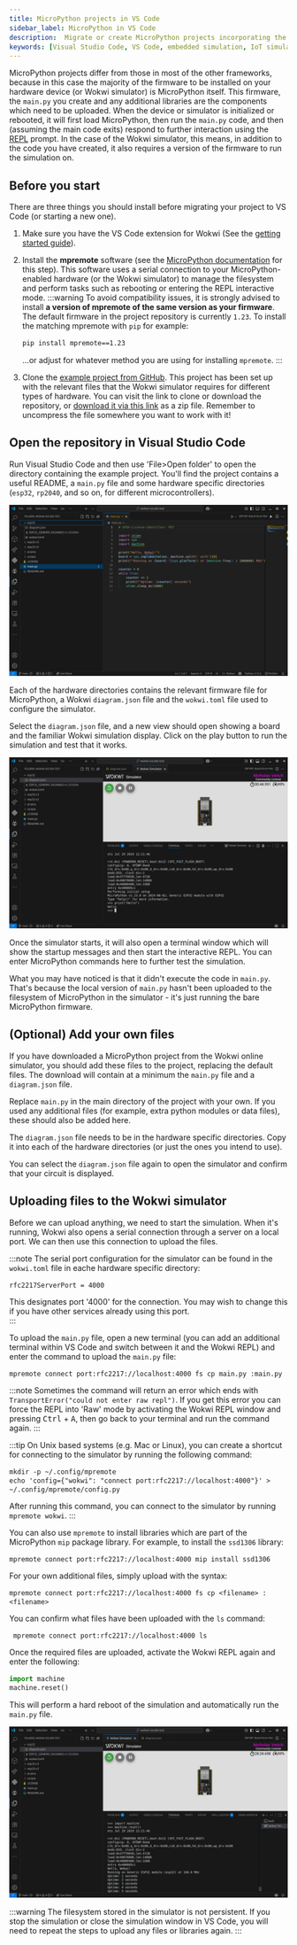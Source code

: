 ```yaml
---
title: MicroPython projects in VS Code
sidebar_label: MicroPython in VS Code
description:  Migrate or create MicroPython projects incorporating the Wokwi simulator in a local VS Code environment
keywords: [Visual Studio Code, VS Code, embedded simulation, IoT simulation, MicroPython]
---
```


MicroPython projects differ from those in most of the other frameworks, because in this case the majority of the firmware to be installed on your hardware device (or Wokwi simulator) is MicroPython itself. This firmware, the `main.py` you create and any additional libraries are the components which need to be uploaded.
When the device or simulator is initialized or rebooted, it will first load MicroPython, then run the `main.py` code, and then (assuming the main code exits) respond to further interaction using the [REPL](https://docs.micropython.org/en/latest/esp8266/tutorial/repl.html) prompt.
In the case of the Wokwi simulator, this means, in addition to the code you have created, it also requires a version of the firmware to run the simulation on.

## Before you start

There are three things you should install before migrating your project to VS Code (or starting a new one).

1. Make sure you have the VS Code extension for Wokwi (See the [getting started guide](./getting-started#installation)).
1. Install the **mpremote** software (see the [MicroPython documentation](https://docs.micropython.org/en/latest/reference/mpremote.html) for this step). This software uses a serial connection to your MicroPython-enabled hardware (or the Wokwi simulator) to manage the filesystem and perform tasks such as rebooting or entering the REPL interactive mode.
   :::warning
   To avoid compatibility issues, it is strongly advised to install **a version of mpremote of the same version as your firmware**. The default firmware in the project repository is currently `1.23`. To install the matching mpremote with `pip` for example:

   ```bash
   pip install mpremote==1.23
   ```

   ...or adjust for whatever method you are using for installing `mpremote`.
   :::
1. Clone the [example project from GitHub](https://github.com/wokwi/wokwi-vscode-micropython). This project has been set up with the relevant files that the Wokwi simulator requires for different types of hardware. You can visit the link to clone or download the repository, or [download it via this link](https://github.com/wokwi/wokwi-vscode-micropython/archive/refs/heads/main.zip) as a zip file. Remember to uncompress the file somewhere you want to work with it!

## Open the repository in Visual Studio Code

Run Visual Studio Code and then use 'File>Open folder' to open the directory containing the example project.
You'll find the project contains a useful README, a `main.py` file and some hardware specific directories (`esp32`, `rp2040`, and so on, for different microcontrollers).

![Screenshot showing the VS Code directory structure](./images/vs-micropython-01.png)

Each of the hardware directories contains the relevant firmware file for MicroPython, a Wokwi `diagram.json` file and the `wokwi.toml` file used to configure the simulator.

Select the `diagram.json` file, and a new view should open showing a board and the familiar Wokwi simulation display. Click on the play button to run the simulation and test that it works.

![Running the demo code](./images/vs-micropython-02.png)

Once the simulator starts, it will also open a terminal window which will show the startup messages and then start the interactive REPL. You can enter MicroPython commands here to further test the simulation.

What you may have noticed is that it didn't execute the code in `main.py`. That's because the local version of `main.py` hasn't been uploaded to the filesystem of MicroPython in the simulator - it's just running the bare MicroPython firmware.

## (Optional) Add your own files

If you have downloaded a MicroPython project from the Wokwi online simulator, you should add these files to the project, replacing the default files. The download will contain at a minimum the `main.py` file and a `diagram.json` file.

Replace `main.py` in the main directory of the project with your own. If you used any additional files (for example, extra python modules or data files), these should also be added here.

The `diagram.json` file needs to be in the hardware specific directories. Copy it into each of the hardware directories (or just the ones you intend to use).

You can select the `diagram.json` file again to open the simulator and confirm that your circuit is displayed.

## Uploading files to the Wokwi simulator

Before we can upload anything, we need to start the simulation. When it's running, Wokwi also opens a serial connection through a server on a local port. We can then use this connection to upload the files.

:::note
The serial port configuration for the simulator can be found in the `wokwi.toml` file in eache hardware specific directory:
```
rfc2217ServerPort = 4000
```
This designates port '4000' for the connection. You may wish to change this if you have other services already using this port.  
:::

To upload the `main.py` file, open a new terminal (you can add an additional terminal within VS Code and switch between it and the Wokwi REPL) and enter the command to upload the `main.py` file:

```
mpremote connect port:rfc2217://localhost:4000 fs cp main.py :main.py 
```

:::note
Sometimes the command will return an error which ends with `TransportError("could not enter raw repl")`. If you get this error you can force the REPL into 'Raw' mode by activating the Wokwi REPL window and pressing <kbd>Ctrl</kbd> + <kbd>A</kbd>, then go back to your terminal and run the command again.
:::

:::tip
On Unix based systems (e.g. Mac or Linux), you can create a shortcut for connecting to the simulator by running the following command:
```
mkdir -p ~/.config/mpremote
echo 'config={"wokwi": "connect port:rfc2217://localhost:4000"}' > ~/.config/mpremote/config.py
```
After running this command, you can connect to the simulator by running `mpremote wokwi`.
:::

You can also use `mpremote` to install libraries which are part of the MicroPython `mip` package library. For example, to install the `ssd1306` library:

```
mpremote connect port:rfc2217://localhost:4000 mip install ssd1306
```

For your own additional files, simply upload with the syntax:

```
mpremote connect port:rfc2217://localhost:4000 fs cp <filename> :<filename>
```

You can confirm what files have been uploaded with the `ls` command:

```
 mpremote connect port:rfc2217://localhost:4000 ls
```

Once the required files are uploaded, activate the Wokwi REPL again and enter the following:

```python
import machine
machine.reset()
```

This will perform a hard reboot of the simulation and automatically run the `main.py` file.

![Automatically running the main.py code on reset](./images/vs-micropython-03.png)

:::warning
The filesystem stored in the simulator is not persistent. If you stop the simulation or close the simulation window in VS Code, you will need to repeat the steps to upload any files or libraries again.
:::